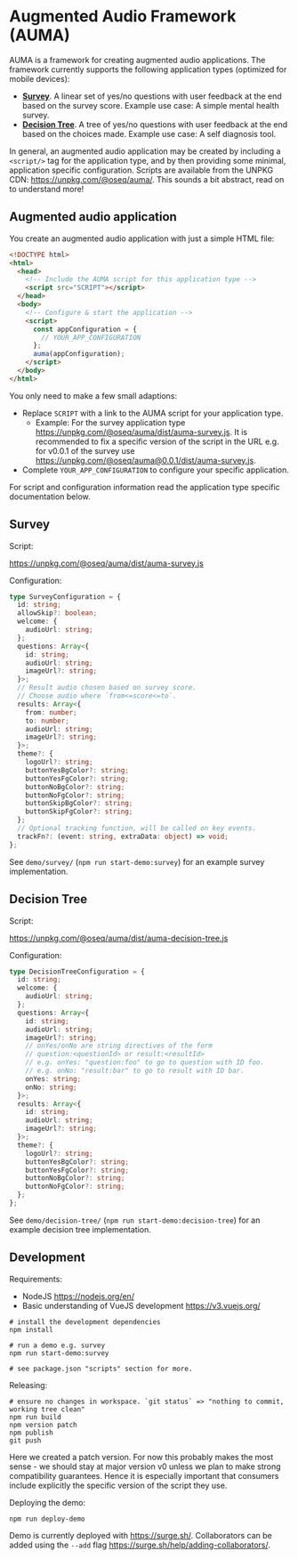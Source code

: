 # Augmented Audio Framework (AUMA)

AUMA is a framework for creating augmented audio applications. The framework currently supports the following application types (optimized for mobile devices):

- [**Survey**](https://auma-demos.surge.sh/survey/). A linear set of yes/no questions with user feedback at the end based on the survey score. Example use case: A simple mental health survey.
- [**Decision Tree**](https://auma-demos.surge.sh/decision-tree/). A tree of yes/no questions with user feedback at the end based on the choices made. Example use case: A self diagnosis tool.

In general, an augmented audio application may be created by including a `<script/>` tag for the application type, and by then providing some minimal, application specific configuration. Scripts are available from the UNPKG CDN: https://unpkg.com/@oseq/auma/. This sounds a bit abstract, read on to understand more!

## Augmented audio application

You create an augmented audio application with just a simple HTML file:

```html
<!DOCTYPE html>
<html>
  <head>
    <!-- Include the AUMA script for this application type -->
    <script src="SCRIPT"></script>
  </head>
  <body>
    <!-- Configure & start the application -->
    <script>
      const appConfiguration = {
        // YOUR_APP_CONFIGURATION
      };
      auma(appConfiguration);
    </script>
  </body>
</html>
```

You only need to make a few small adaptions:

* Replace `SCRIPT` with a link to the AUMA script for your application type. 
  * Example: For the survey application type https://unpkg.com/@oseq/auma/dist/auma-survey.js. It is recommended to fix a specific version of the script in the URL e.g. for v0.0.1 of the survey use https://unpkg.com/@oseq/auma@0.0.1/dist/auma-survey.js.
* Complete `YOUR_APP_CONFIGURATION` to configure your specific application.

For script and configuration information read the application type specific documentation below.

## Survey

Script: 

https://unpkg.com/@oseq/auma/dist/auma-survey.js

Configuration:

```ts
type SurveyConfiguration = {
  id: string;
  allowSkip?: boolean;
  welcome: {
    audioUrl: string;
  };
  questions: Array<{
    id: string;
    audioUrl: string;
    imageUrl?: string;
  }>;
  // Result audio chosen based on survey score.
  // Choose audio where `from<=score<=to`.
  results: Array<{
    from: number;
    to: number;
    audioUrl: string;
    imageUrl?: string;
  }>;
  theme?: {
    logoUrl?: string;
    buttonYesBgColor?: string;
    buttonYesFgColor?: string;
    buttonNoBgColor?: string;
    buttonNoFgColor?: string;
    buttonSkipBgColor?: string;
    buttonSkipFgColor?: string;
  };
  // Optional tracking function, will be called on key events.
  trackFn?: (event: string, extraData: object) => void;
};
```

See `demo/survey/` (`npm run start-demo:survey`) for an example survey implementation.

## Decision Tree

Script: 

https://unpkg.com/@oseq/auma/dist/auma-decision-tree.js

Configuration:

```ts
type DecisionTreeConfiguration = {
  id: string;
  welcome: {
    audioUrl: string;
  };
  questions: Array<{
    id: string;
    audioUrl: string;
    imageUrl?: string;
    // onYes/onNo are string directives of the form
    // question:<questionId> or result:<resultId>
    // e.g. onYes: "question:foo" to go to question with ID foo.
    // e.g. onNo: "result:bar" to go to result with ID bar.
    onYes: string;
    onNo: string;
  }>;
  results: Array<{
    id: string;
    audioUrl: string;
    imageUrl?: string;
  }>;
  theme?: {
    logoUrl?: string;
    buttonYesBgColor?: string;
    buttonYesFgColor?: string;
    buttonNoBgColor?: string;
    buttonNoFgColor?: string;
  };
};
```

See `demo/decision-tree/` (`npm run start-demo:decision-tree`) for an example decision tree implementation.

## Development

Requirements:

- NodeJS https://nodejs.org/en/
- Basic understanding of VueJS development https://v3.vuejs.org/

```
# install the development dependencies
npm install

# run a demo e.g. survey
npm run start-demo:survey

# see package.json "scripts" section for more.
```

Releasing:

```
# ensure no changes in workspace. `git status` => "nothing to commit, working tree clean"
npm run build
npm version patch
npm publish
git push
```

Here we created a patch version. For now this probably makes the most sense - we should stay at major version v0 unless we plan to make strong compatibility guarantees. Hence it is especially important that consumers include explicitly the specific version of the script they use.

Deploying the demo:

```
npm run deploy-demo
```

Demo is currently deployed with https://surge.sh/. Collaborators can be added using the `--add` flag https://surge.sh/help/adding-collaborators/.
